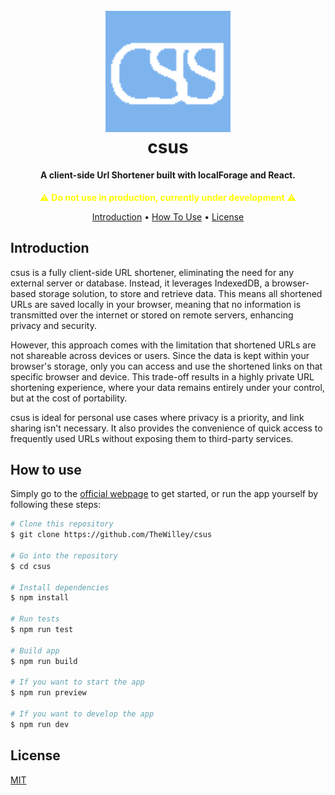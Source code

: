 <h1 align="center">
  <br>
  <img src="csus.png" alt="FruityDancitor" width="200">
  <br>
  csus
  <br>
</h1>

<h4 align="center">A client-side Url Shortener built with localForage and React.
</h4>

<p align="center" style="color: yellow;">
  ⚠️ <strong>Do not use in production, currently under development</strong> ⚠️
</p>

<p align="center">
  <a href="#introduction">Introduction</a> •
  <a href="#how-to-use">How To Use</a> •
  <a href="#license">License</a>
</p>

## Introduction

csus is a fully client-side URL shortener, eliminating the need for any external server or database. Instead, it leverages IndexedDB, a browser-based storage solution, to store and retrieve data. This means all shortened URLs are saved locally in your browser, meaning that no information is transmitted over the internet or stored on remote servers, enhancing privacy and security.

However, this approach comes with the limitation that shortened URLs are not shareable across devices or users. Since the data is kept within your browser's storage, only you can access and use the shortened links on that specific browser and device. This trade-off results in a highly private URL shortening experience, where your data remains entirely under your control, but at the cost of portability.

csus is ideal for personal use cases where privacy is a priority, and link sharing isn't necessary. It also provides the convenience of quick access to frequently used URLs without exposing them to third-party services.

## How to use

Simply go to the [official webpage](https://thewilley.github.io/csus/) to get started, or run the app yourself by following these steps:

```bash
# Clone this repository
$ git clone https://github.com/TheWilley/csus

# Go into the repository
$ cd csus

# Install dependencies
$ npm install

# Run tests
$ npm run test

# Build app
$ npm run build

# If you want to start the app
$ npm run preview

# If you want to develop the app
$ npm run dev
```

## License

[MIT](https://github.com/TheWilley/csus/blob/main/LICENSE)
